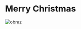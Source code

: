 # Merry Christmas

![obraz](https://user-images.githubusercontent.com/75216446/209468723-a1e19f80-d6d9-49ff-be9d-c58496527029.png)
